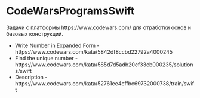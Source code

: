 <h1>CodeWarsProgramsSwift</h1>
Задачи с платформы https://www.codewars.com/ для отработки основ и базовых конструкций. 

<ul>
  <li>Write Number in Expanded Form - https://www.codewars.com/kata/5842df8ccbd22792a4000245</li>
  <li>Find the unique number - https://www.codewars.com/kata/585d7d5adb20cf33cb000235/solutions/swift</li>
  <li>Description - https://www.codewars.com/kata/52761ee4cffbc69732000738/train/swift</li>
</ul>
